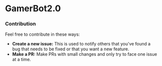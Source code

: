 # GamerBot2.0

### Contribution
Feel free to contribute in these ways:
- **Create a new issue:** This is used to notify others that you've found a bug that needs to be fixed or that you want a new feature.
- **Make a PR:** Make PRs with small changes and only try to face one issue at a time.
